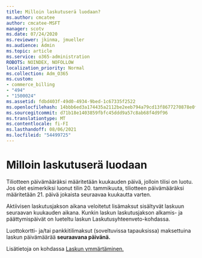 ```yaml
---
title: Milloin laskutuserä luodaan?
ms.author: cmcatee
author: cmcatee-MSFT
manager: scotv
ms.date: 07/24/2020
ms.reviewer: jkinma, jmueller
ms.audience: Admin
ms.topic: article
ms.service: o365-administration
ROBOTS: NOINDEX, NOFOLLOW
localization_priority: Normal
ms.collection: Adm_O365
ms.custom:
- commerce_billing
- "494"
- "1500024"
ms.assetid: fdbd403f-49d0-4934-9bed-1c67335f2522
ms.openlocfilehash: 14bbb6ed3a174435a2112be2eeb794a79cd13f8677270878e0fc5036509c8e08
ms.sourcegitcommit: d71b18e1403859fbfc45ddd9a57c8ab68f4d9f96
ms.translationtype: MT
ms.contentlocale: fi-FI
ms.lasthandoff: 08/06/2021
ms.locfileid: "54499725"
---
```

# <a name="when-is-the-billing-statement-generated"></a>Milloin laskutuserä luodaan

Tiliotteen päivämääräksi määritetään kuukauden päivä, jolloin tilisi on luotu. Jos olet esimerkiksi luonut tilin 20. tammikuuta, tiliotteen päivämääräksi määritetään 21. päivä jokaista seuraavaa kuukautta varten.

Aktiivisen laskutusjakson aikana veloitetut lisämaksut sisältyvät laskuun seuraavan kuukauden aikana. Kunkin laskun laskutusjakson alkamis- ja päättymispäivät  on lueteltu laskun Laskutusyhteenveto-kohdassa.

Luottokortti- ja/tai pankkitilimaksut (soveltuvissa tapauksissa) maksettuina laskun päivämäärää **seuraavana päivänä.**
  
Lisätietoja on kohdassa [Laskun ymmärtäminen.](/microsoft-365/commerce/billing-and-payments/understand-your-invoice2)